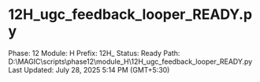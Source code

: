 # 12H_ugc_feedback_looper_READY.py

Phase: 12
Module: H
Prefix: 12H_
Status: Ready
Path: D:\MAGIC\scripts\phase12\module_H\12H_ugc_feedback_looper_READY.py
Last Updated: July 28, 2025 5:14 PM (GMT+5:30)